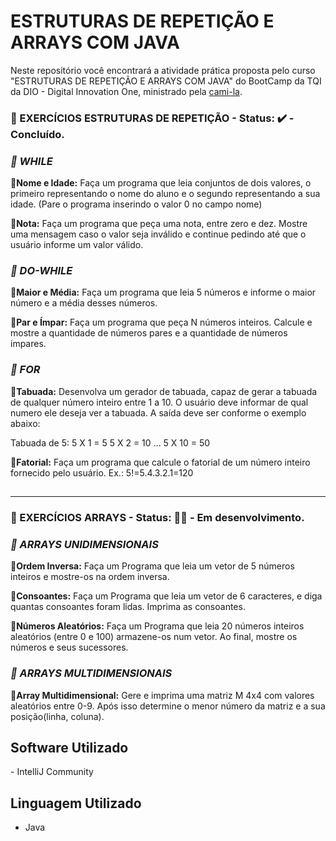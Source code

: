# ESTRUTURAS DE REPETIÇÃO E ARRAYS COM JAVA

Neste repositório você encontrará a atividade prática proposta pelo curso "ESTRUTURAS DE REPETIÇÃO E ARRAYS COM JAVA" do BootCamp da TQI da DIO - Digital Innovation One, ministrado pela [cami-la](https://github.com/cami-la).


### 💭 EXERCÍCIOS ESTRUTURAS DE REPETIÇÃO - Status: ✔️ - Concluído.



### *📝 WHILE*

**🔸Nome e Idade:** Faça um programa que leia conjuntos de dois valores, o primeiro representando o nome do aluno e o segundo representando a sua idade. (Pare o programa inserindo o valor 0 no campo nome)

**🔸Nota:** Faça um programa que peça uma nota, entre zero e dez. Mostre uma mensagem caso o valor seja inválido e continue pedindo até que o usuário informe um valor válido.

### *📝 DO-WHILE*

**🔸Maior e Média:** Faça um programa que leia 5 números e informe o maior número e a média desses números.

**🔸Par e Ímpar:** Faça um programa que peça N números inteiros. Calcule e mostre a quantidade de números pares e a quantidade de números impares.

### *📝 FOR*

**🔸Tabuada:** Desenvolva um gerador de tabuada, capaz de gerar a tabuada de qualquer número inteiro entre 1 a 10. O usuário deve informar de qual numero ele deseja ver a tabuada. A saída deve ser conforme o exemplo abaixo:

Tabuada de 5:
5 X 1 = 5
5 X 2 = 10
...
5 X 10 = 50

**🔸Fatorial:** Faça um programa que calcule o fatorial de um número inteiro fornecido pelo usuário.
Ex.: 5!=5.4.3.2.1=120

## <hr>

### 💭 EXERCÍCIOS ARRAYS - Status: 👨‍💻 - Em desenvolvimento.



### *📝 ARRAYS UNIDIMENSIONAIS*

**🔹Ordem Inversa:** Faça um Programa que leia um vetor de 5 números inteiros e mostre-os na ordem inversa.

**🔹Consoantes:** Faça um Programa que leia um vetor de 6 caracteres, e diga quantas consoantes foram lidas. Imprima as consoantes.

**🔹Números Aleatórios:** Faça um Programa que leia 20 números inteiros aleatórios (entre 0 e 100) armazene-os num vetor. Ao final, mostre os números e seus sucessores.

### *📝 ARRAYS MULTIDIMENSIONAIS*

**🔹Array Multidimensional:** Gere e imprima uma matriz M 4x4 com valores aleatórios entre 0-9. Após isso determine o menor número da matriz e a sua posição(linha, coluna).



## Software Utilizado

\- IntelliJ Community

## Linguagem Utilizado

- Java
